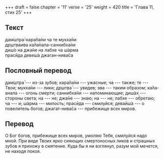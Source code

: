 +++
draft = false
chapter = '11'
verse = '25'
weight = 420
title = 'Глава 11, стих 25'
+++
## Текст

дам̇шт̣ра̄-кара̄ла̄ни ча те мукха̄ни  
др̣шт̣ваива ка̄ла̄нала-саннибха̄ни  
диш́о на джа̄не на лабхе ча ш́арма  
прасӣда девеш́а джаган-нива̄са

## Пословный перевод

дам̇шт̣ра̄ --- из-за зубов; кара̄ла̄ни --- ужасные; ча --- также; те ---
Твои; мукха̄ни --- лики; др̣шт̣ва̄ --- увидев; эва --- таким образом;
ка̄ла-анала --- огонь смерти; саннибха̄ни --- напоминающие; диш́ах̣ ---
стороны света; на --- не; джа̄не --- знаю; на --- не; лабхе --- обретаю;
ча --- и; ш́арма --- милость; прасӣда --- смилуйся; деваӣш́а --- о
повелитель богов; джагат-нива̄са --- прибежище всех миров.

## Перевод

О Бог богов, прибежище всех миров, умоляю Тебя, смилуйся надо мной. При
виде Твоих ярко сияющих смертоносных ликов и страшных зубов я прихожу в
смятение. Куда бы я ни взглянул, разум мой мечется, не находя покоя.
